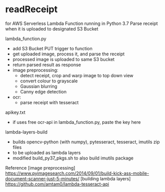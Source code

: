 # readReceipt
for AWS Serverless Lambda Function
running in Python 3.7
Parse receipt when it is uploaded to designated S3 Bucket

lambda_function.py
- add S3 Bucket PUT trigger to function
- get uploaded image, process it, and parse the receipt
- processed image is uploaded to same S3 bucket
- return parsed result as response
- image preprocessing: 
    - detect receipt, crop and warp image to top down view
    - convert colour to grayscale
    - Gaussian blurring
    - Canny edge detection
- ocr:
    - parse receipt with tesseract

apikey.txt
- if uses free ocr-api in lambda_function.py, paste the key here

lambda-layers-build
- builds opencv-python (with numpy), pytesseract, tesseract, imutils zip files
- to be uploaded as lambda layers
- modified build_py37_pkgs.sh to also build imutils package


Reference
[image preprocessing] https://www.pyimagesearch.com/2014/09/01/build-kick-ass-mobile-document-scanner-just-5-minutes/
[building lambda layers] https://github.com/amtam0/lambda-tesseract-api
